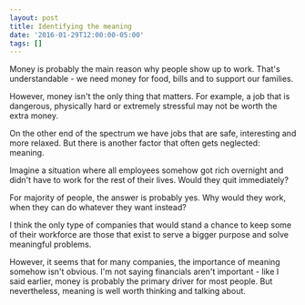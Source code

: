 ```yaml
---
layout: post
title: Identifying the meaning
date: '2016-01-29T12:00:00-05:00'
tags: []
---
```

Money is probably the main reason why people show up to work. That's understandable - we need money for food, bills and to support our families.

However, money isn't the only thing that matters. For example, a job that is dangerous, physically hard or extremely stressful may not be worth the extra money.

On the other end of the spectrum we have jobs that are safe, interesting and more relaxed. But there is another factor that often gets neglected: meaning.

Imagine a situation where all employees somehow got rich overnight and didn't have to work for the rest of their lives. Would they quit immediately?

For majority of people, the answer is probably yes. Why would they work, when they can do whatever they want instead?

I think the only type of companies that would stand a chance to keep some of their workforce are those that exist to serve a bigger purpose and solve meaningful problems.

However, it seems that for many companies, the importance of meaning somehow isn't obvious. I'm not saying financials aren't important - like I said earlier, money is probably the primary driver for most people. But nevertheless, meaning is well worth thinking and talking about.
